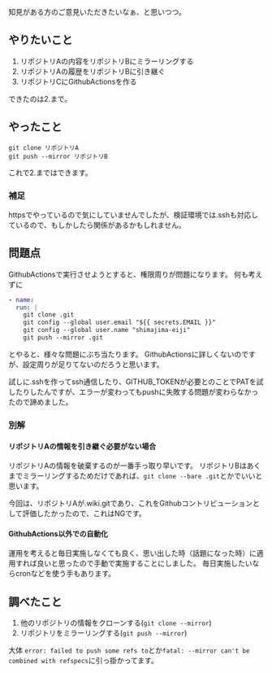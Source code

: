 知見がある方のご意見いただきたいなぁ、と思いつつ。

## やりたいこと
1. リポジトリAの内容をリポジトリBにミラーリングする
1. リポジトリAの履歴をリポジトリBに引き継ぐ
1. リポジトリCにGithubActionsを作る

できたのは2.まで。

## やったこと
```
git clone リポジトリA
git push --mirror リポジトリB
```

これで2.まではできます。

### 補足
httpsでやっているので気にしていませんでしたが、検証環境では.sshも対応しているので、もしかしたら関係があるかもしれません。

## 問題点
GithubActionsで実行させようとすると、権限周りが問題になります。
何も考えずに

``` GithubAction.yml
- name:
  run: |
    git clone .git
    git config --global user.email "${{ secrets.EMAIL }}"
    git config --global user.name "shimajima-eiji"
    git push --mirror .git
```

とやると、様々な問題にぶち当たります。
GithubActionsに詳しくないのですが、設定周りが足りてないのだろうと思います。

試しに.sshを作ってssh通信したり、GITHUB_TOKENが必要とのことでPATを試したりしたんですが、エラーが変わってもpushに失敗する問題が変わらなかったので諦めました。

### 別解
#### リポジトリAの情報を引き継ぐ必要がない場合
リポジトリAの情報を破棄するのが一番手っ取り早いです。
リポジトリBはあくまでミラーリングするためだけであれば、`git clone --bare .git`とかでいいと思います。

今回は、リポジトリAが.wiki.gitであり、これをGithubコントリビューションとして評価したかったので、これはNGです。

#### GithubActions以外での自動化
運用を考えると毎日実施しなくても良く、思い出した時（話題になった時）に適用すれば良いと思ったので手動で実施することにしました。
毎日実施したいならcronなどを使う手もあります。

## 調べたこと
1. 他のリポジトリの情報をクローンする(`git clone --mirror`)
1. リポジトリをミラーリングする(`git push --mirror`)

大体 `error: failed to push some refs to`とか`fatal: --mirror can't be combined with refspecs`に引っ掛かってます。
